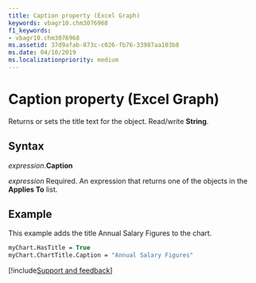 ```yaml
---
title: Caption property (Excel Graph)
keywords: vbagr10.chm3076968
f1_keywords:
- vbagr10.chm3076968
ms.assetid: 37d9afab-873c-c026-fb76-33987aa103b8
ms.date: 04/10/2019
ms.localizationpriority: medium
---
```



# Caption property (Excel Graph)

Returns or sets the title text for the object. Read/write **String**.

## Syntax

_expression_.**Caption**

_expression_ Required. An expression that returns one of the objects in the **Applies To** list.


## Example

This example adds the title Annual Salary Figures to the chart.

```vb
myChart.HasTitle = True 
myChart.ChartTitle.Caption = "Annual Salary Figures" 

```

[!include[Support and feedback](~/includes/feedback-boilerplate.md)]
